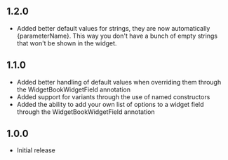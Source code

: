 ## 1.2.0

* Added better default values for strings, they are now automatically {parameterName}. This way you don't have a bunch of empty strings that won't be shown in the widget.

## 1.1.0

* Added better handling of default values when overriding them through the WidgetBookWidgetField annotation
* Added support for variants through the use of named constructors
* Added the ability to add your own list of options to a widget field through the WidgetBookWidgetField annotation

## 1.0.0

* Initial release
